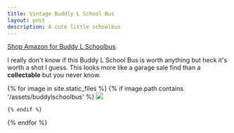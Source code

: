 ```yaml
---
title: Vintage Buddly L School Bus
layout: post
description: A cute little schoolbus
---
```


[Shop Amazon for Buddy L Schoolbus](https://amzn.to/3Ju626K)

I really don't know if this Buddy L School Bus is worth anything but heck it's worth a shot I guess.  This looks more like a garage sale find than a **collectable** but you never know.



<div class="image-gallery">
  {% for image in site.static_files %}
    {% if image.path contains '/assets/buddylschoolbus' %}
     <a href="{{image.path}}">  <img src="{{ image.path  | resize: "800x800" }}"></a>

    {% endif %}
  {% endfor %}
</div>
